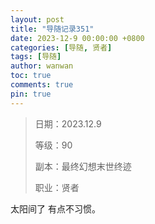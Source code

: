```yaml
---
layout: post
title: "导随记录351"
date: 2023-12-9 00:00:00 +0800
categories: [导随, 贤者]
tags: [导随]
author: wanwan
toc: true
comments: true
pin: true
---
```

> 日期：2023.12.9
>
> 等级：90
>
> 副本：最终幻想末世终迹
>
> 职业：贤者

太阳间了 有点不习惯。